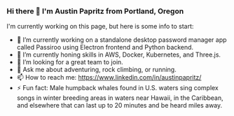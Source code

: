 ### Hi there 👋 I'm Austin Papritz from Portland, Oregon

I'm currently working on this page, but here is some info to start:

- 🔭 I’m currently working on a standalone desktop password manager app called Passiroo using Electron frontend and Python backend.
- 🌱 I’m currently honing skills in AWS, Docker, Kubernetes, and Three.js.
- 👯 I’m looking for a great team to join.
- 💬 Ask me about adventuring, rock climbing, or running.
- 📫 How to reach me: https://www.linkedin.com/in/austinpapritz/
- ⚡ Fun fact: Male humpback whales found in U.S. waters sing complex songs in winter breeding areas in waters near Hawaii, in the Caribbean, and elsewhere that can last up to 20 minutes and be heard miles away.

